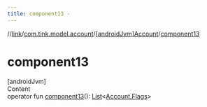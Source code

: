 ```yaml
---
title: component13 -
---
```

//[link](../../index.md)/[com.tink.model.account](../index.md)/[[androidJvm]Account](index.md)/[component13](component13.md)



# component13  
[androidJvm]  
Content  
operator fun [component13](component13.md)(): [List](https://kotlinlang.org/api/latest/jvm/stdlib/kotlin.collections/-list/index.html)<[Account.Flags](-flags/index.md)>  



